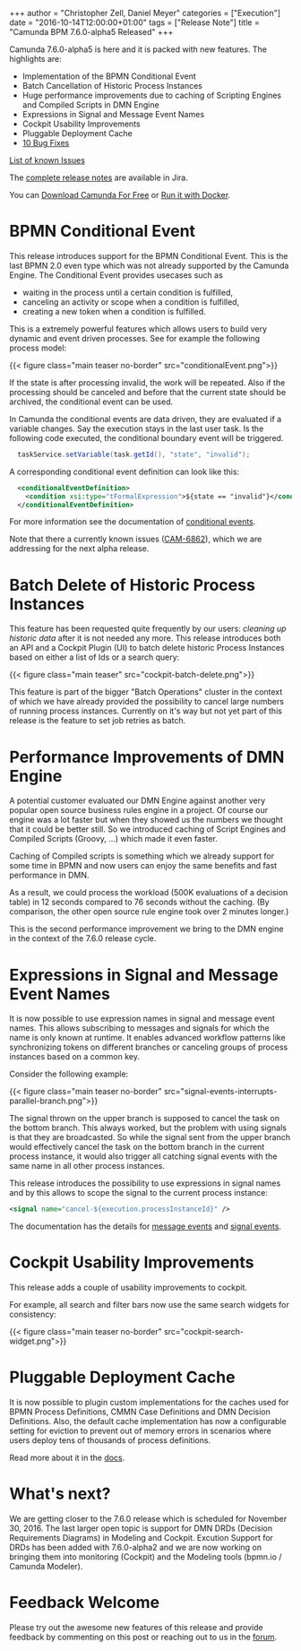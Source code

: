 +++
author = "Christopher Zell, Daniel Meyer"
categories = ["Execution"]
date = "2016-10-14T12:00:00+01:00"
tags = ["Release Note"]
title = "Camunda BPM 7.6.0-alpha5 Released"
+++

Camunda 7.6.0-alpha5 is here and it is packed with new features. The highlights are:

* Implementation of the BPMN Conditional Event
* Batch Cancellation of Historic Process Instances
* Huge performance improvements due to caching of Scripting Engines and Compiled Scripts in DMN Engine
* Expressions in Signal and Message Event Names
* Cockpit Usability Improvements
* Pluggable Deployment Cache
* [10 Bug Fixes](https://app.camunda.com/jira/issues/?jql=issuetype%20%3D%20%22Bug%20Report%22%20AND%20fixVersion%20%3D%207.6.0-alpha5)

[List of known Issues](https://app.camunda.com/jira/issues/?jql=affectedVersion%20%3D%207.6.0-alpha5)

The [complete release notes](https://app.camunda.com/jira/secure/ReleaseNote.jspa?projectId=10230&version=14692) are available in Jira.

You can [Download Camunda For Free](https://camunda.org/download/)
or [Run it with Docker](https://hub.docker.com/r/camunda/camunda-bpm-platform/).

<!--more-->
# BPMN Conditional Event 

This release introduces support for the BPMN Conditional Event. This is the last BPMN 2.0 even type which was not already supported by the Camunda Engine. The Conditional Event provides usecases such as

* waiting in the process until a certain condition is fulfilled,
* canceling an activity or scope when a condition is fulfilled,
* creating a new token when a condition is fulfilled.

This is a extremely powerful features which allows users to build very dynamic and event driven processes.
See for example the following process model:

{{< figure class="main teaser no-border" src="conditionalEvent.png">}}

If the state is after processing invalid, the work will be repeated. Also if the processing should be canceled and before that the current state should be archived, the conditional event can be used.

In Camunda the conditional events are data driven, they are evaluated if a variable changes.
Say the execution stays in the last user task. Is the following code executed, the conditional boundary event will be triggered.

```java
  taskService.setVariable(task.getId(), "state", "invalid");
```

A corresponding conditional event definition can look like this:

```xml
  <conditionalEventDefinition>
    <condition xsi:type="tFormalExpression">${state == "invalid"}</condition>
  </conditionalEventDefinition>
```

For more information see the documentation of [conditional events](https://docs.camunda.org/manual/latest/reference/bpmn20/events/conditional-events/).


Note that there a currently known issues ([CAM-6862](https://app.camunda.com/jira/browse/CAM-6862)), which we are addressing for the next alpha release.

# Batch Delete of Historic Process Instances

This feature has been requested quite frequently by our users: *cleaning up historic data* after it is not needed any more. This release introduces both an API and a Cockpit Plugin (UI) to batch delete historic Process Instances based on either a list of Ids or a search query:

{{< figure class="main teaser" src="cockpit-batch-delete.png">}}

This feature is part of the bigger "Batch Operations" cluster in the context of which we have already provided the possibility to cancel large numbers of running process instances. Currently on it's way but not yet part of this release is the feature to set job retries as batch.

# Performance Improvements of DMN Engine

A potential customer evaluated our DMN Engine against another very popular open source business rules engine in a project. Of course our engine was a lot faster but when they showed us the numbers we thought that it could be better still. So we introduced caching of Script Engines and Compiled Scripts (Groovy, …) which made it even faster.

Caching of Compiled scripts is something which we already support for some time in BPMN and now users can enjoy the same benefits and fast performance in DMN.

As a result, we could process the workload (500K evaluations of a decision table) in 12 seconds compared to 76 seconds without the caching. (By comparison, the other open source rule engine took over 2 minutes longer.)

This is the second performance improvement we bring to the DMN engine in the context of the 7.6.0 release cycle.

# Expressions in Signal and Message Event Names

It is now possible to use expression names in signal and message event names. This allows subscribing to messages and signals for which the name is only known at runtime. It enables advanced workflow patterns like synchronizing tokens on different branches or canceling groups of process instances based on a common key.

Consider the following example:

{{< figure class="main teaser no-border" src="signal-events-interrupts-parallel-branch.png">}}

The signal thrown on the upper branch is supposed to cancel the task on the bottom branch. This always worked, but the problem with using signals is that they are broadcasted. So while the signal sent from the upper branch would effectively cancel the task on the bottom branch in the current process instance, it would also trigger all catching signal events with the same name in all other process instances.

This release introduces the possibility to use expressions in signal names and by this allows to scope the signal to the current process instance:

```xml
<signal name="cancel-${execution.processInstanceId}" />
```

The documentation has the details for [message events](https://docs.camunda.org/manual/latest/reference/bpmn20/events/message-events/#expressions) and [signal events](https://docs.camunda.org/manual/latest/reference/bpmn20/events/signal-events/#expressions).

# Cockpit Usability Improvements

This release adds a couple of usability improvements to cockpit.

For example, all search and filter bars now use the same search widgets for consistency:

{{< figure class="main teaser no-border" src="cockpit-search-widget.png">}}

# Pluggable Deployment Cache

It is now possible to plugin custom implementations for the caches used for BPMN Process Definitions, CMMN Case Definitions and DMN Decision Definitions. Also, the default cache implementation has now a configurable setting for eviction to prevent out of memory errors in scenarios where users deploy tens of thousands of process definitions.

Read more about it in the [docs](https://docs.camunda.org/manual/latest/user-guide/process-engine/deployment-cache/).

# What's next?

We are getting closer to the 7.6.0 release which is scheduled for November 30, 2016. The last larger open topic is support for DMN DRDs (Decision Requirements Diagrams) in Modeling and Cockpit. Excution Support for DRDs has been added with 7.6.0-alpha2 and we are now working on bringing them into monitoring (Cockpit) and the Modeling tools (bpmn.io / Camunda Modeler).

# Feedback Welcome

Please try out the awesome new features of this release and provide feedback by commenting on this post or reaching out to us in the [forum](https://forum.camunda.org/).
